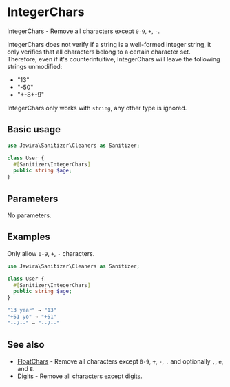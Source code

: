 # IntegerChars

IntegerChars - Remove all characters except `0-9`, `+`, `-`.

IntegerChars does not verify if a string is a well-formed integer string, it
only verifies that all characters belong to a certain character set.<br>
Therefore, even if it's counterintuitive, IntegerChars will leave the following
strings unmodified:

* "13"
* "-50"
* "+-8+-9"

IntegerChars only works with `string`, any other type is ignored.

## Basic usage

```php
use Jawira\Sanitizer\Cleaners as Sanitizer;

class User {
  #[Sanitizer\IntegerChars]
  public string $age;
}
```

## Parameters

No parameters.

## Examples

Only allow `0-9`, `+`, `-` characters.

```php
use Jawira\Sanitizer\Cleaners as Sanitizer;

class User {
  #[Sanitizer\IntegerChars]
  public string $age;
}
```

```php
"13 year" → "13"
"+51 yo" → "+51"
"--7--" → "--7--"
```

## See also

* [FloatChars](FloatChars.md) - Remove all characters except `0-9`, `+`, `-`, `.`
and optionally `,`, `e`, and `E`.
* [Digits](Digits.md) - Remove all characters except digits.
